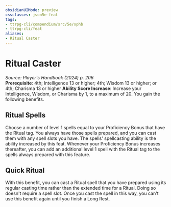 ```yaml
---
obsidianUIMode: preview
cssclasses: json5e-feat
tags:
- ttrpg-cli/compendium/src/5e/xphb
- ttrpg-cli/feat
aliases:
- Ritual Caster
---
```

# Ritual Caster
*Source: Player's Handbook (2024) p. 206*  
**Prerequisite**: 4th; Intelligence 13 or higher; 4th; Wisdom 13 or higher; or 4th; Charisma 13 or higher
**Ability Score Increase**: Increase your Intelligence, Wisdom, or Charisma by 1, to a maximum of 20.
You gain the following benefits.

## Ritual Spells

Choose a number of level 1 spells equal to your Proficiency Bonus that have the Ritual tag. You always have those spells prepared, and you can cast them with any spell slots you have. The spells' spellcasting ability is the ability increased by this feat. Whenever your Proficiency Bonus increases thereafter, you can add an additional level 1 spell with the Ritual tag to the spells always prepared with this feature.

## Quick Ritual

With this benefit, you can cast a Ritual spell that you have prepared using its regular casting time rather than the extended time for a Ritual. Doing so doesn't require a spell slot. Once you cast the spell in this way, you can't use this benefit again until you finish a Long Rest.